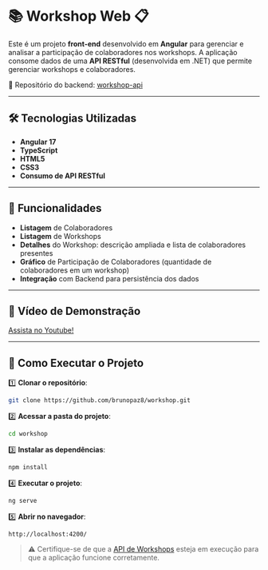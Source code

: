 # 📚 Workshop Web 📋

Este é um projeto **front-end** desenvolvido em **Angular** para gerenciar e analisar a participação de colaboradores nos workshops.
A aplicação consome dados de uma **API RESTful** (desenvolvida em .NET) que permite gerenciar workshops e colaboradores.

🔗 Repositório do backend: [workshop-api](https://github.com/brunopaz8/api-workshops)

---

## 🛠️ Tecnologias Utilizadas

* **Angular 17**
* **TypeScript**
* **HTML5**
* **CSS3**
* **Consumo de API RESTful**

---

## 🔧 Funcionalidades

- **Listagem** de Colaboradores
- **Listagem** de Workshops
- **Detalhes** do Workshop: descrição ampliada e lista de colaboradores presentes
- **Gráfico** de Participação de Colaboradores (quantidade de colaboradores em um workshop)
- **Integração** com Backend para persistência dos dados

---

## 📸 Vídeo de Demonstração

[Assista no Youtube!](https://youtu.be/jDCtyIz4XzA)

---

## 🚀 Como Executar o Projeto

1️⃣ **Clonar o repositório**:

```bash
git clone https://github.com/brunopaz8/workshop.git
```

2️⃣ **Acessar a pasta do projeto**:

```bash
cd workshop
```

3️⃣ **Instalar as dependências**:

```bash
npm install
```

4️⃣ **Executar o projeto**:

```bash
ng serve
```

5️⃣ **Abrir no navegador**:

```
http://localhost:4200/
```

> ⚠️ Certifique-se de que a [API de Workshops](https://github.com/brunopaz8/api-workshops) esteja em execução para que a aplicação funcione corretamente.

